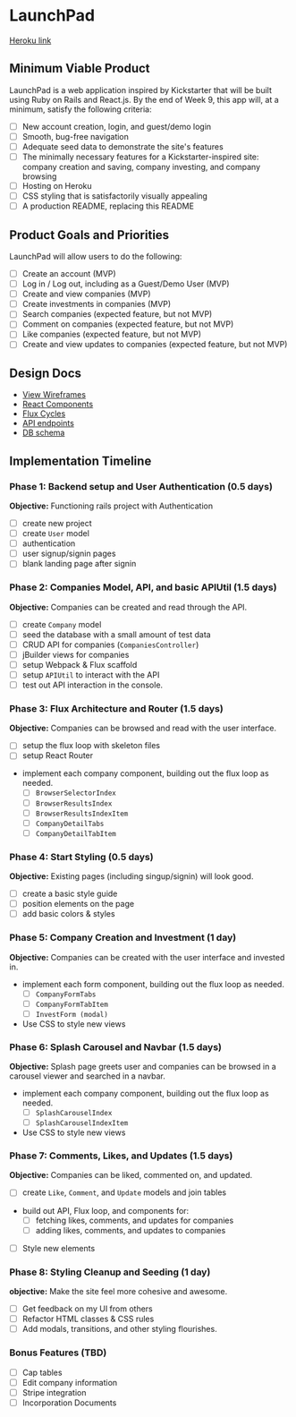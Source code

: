 # LaunchPad

[Heroku link][heroku]

[heroku]: http://lapad.herokuapp.com

## Minimum Viable Product

LaunchPad is a web application inspired by Kickstarter that will be built using Ruby on Rails and React.js. By the end of Week 9, this app will, at a minimum, satisfy the following criteria:

- [ ] New account creation, login, and guest/demo login
- [ ] Smooth, bug-free navigation
- [ ] Adequate seed data to demonstrate the site's features
- [ ] The minimally necessary features for a Kickstarter-inspired site: company creation and saving, company investing, and company browsing
- [ ] Hosting on Heroku
- [ ] CSS styling that is satisfactorily visually appealing
- [ ] A production README, replacing this README

## Product Goals and Priorities

LaunchPad will allow users to do the following:

<!-- This is a Markdown checklist. Use it to keep track of your
progress. Put an x between the brackets for a checkmark: [x] -->

- [ ] Create an account (MVP)
- [ ] Log in / Log out, including as a Guest/Demo User (MVP)
- [ ] Create and view companies (MVP)
- [ ] Create investments in companies (MVP)
- [ ] Search companies (expected feature, but not MVP)
- [ ] Comment on companies (expected feature, but not MVP)
- [ ] Like companies (expected feature, but not MVP)
- [ ] Create and view updates to companies (expected feature, but not MVP)

## Design Docs
* [View Wireframes][views]
* [React Components][components]
* [Flux Cycles][flux-cycles]
* [API endpoints][api-endpoints]
* [DB schema][schema]

[views]: ./docs/views.md
[components]: ./docs/components.md
[flux-cycles]: ./docs/flux-cycles.md
[api-endpoints]: ./docs/api-endpoints.md
[schema]: ./docs/schema.md

## Implementation Timeline

### Phase 1: Backend setup and User Authentication (0.5 days)

**Objective:** Functioning rails project with Authentication

- [ ] create new project
- [ ] create `User` model
- [ ] authentication
- [ ] user signup/signin pages
- [ ] blank landing page after signin

### Phase 2: Companies Model, API, and basic APIUtil (1.5 days)

**Objective:** Companies can be created and read through
the API.

- [ ] create `Company` model
- [ ] seed the database with a small amount of test data
- [ ] CRUD API for companies (`CompaniesController`)
- [ ] jBuilder views for companies
- [ ] setup Webpack & Flux scaffold
- [ ] setup `APIUtil` to interact with the API
- [ ] test out API interaction in the console.

### Phase 3: Flux Architecture and Router (1.5 days)

**Objective:** Companies can be browsed and read with the user interface.

- [ ] setup the flux loop with skeleton files
- [ ] setup React Router
- implement each company component, building out the flux loop as needed.
  - [ ] `BrowserSelectorIndex`
  - [ ] `BrowserResultsIndex`
  - [ ] `BrowserResultsIndexItem`
  - [ ] `CompanyDetailTabs`
  - [ ] `CompanyDetailTabItem`

### Phase 4: Start Styling (0.5 days)

**Objective:** Existing pages (including singup/signin) will look good.

- [ ] create a basic style guide
- [ ] position elements on the page
- [ ] add basic colors & styles

### Phase 5: Company Creation and Investment (1 day)

**Objective:** Companies can be created with the user interface and invested in.

- implement each form component, building out the flux loop as needed.
  - [ ] `CompanyFormTabs`
  - [ ] `CompanyFormTabItem`
  - [ ] `InvestForm (modal)`
- Use CSS to style new views

### Phase 6: Splash Carousel and Navbar (1.5 days)

**Objective:** Splash page greets user and companies can be browsed in a carousel viewer and searched in a navbar.

- implement each company component, building out the flux loop as needed.
  - [ ] `SplashCarouselIndex`
  - [ ] `SplashCarouselIndexItem`
- Use CSS to style new views

### Phase 7: Comments, Likes, and Updates (1.5 days)

**Objective:** Companies can be liked, commented on, and updated.

- [ ] create `Like`, `Comment`, and `Update` models and join tables
- build out API, Flux loop, and components for:
  - [ ] fetching likes, comments, and updates for companies
  - [ ] adding likes, comments, and updates to companies
- [ ] Style new elements

### Phase 8: Styling Cleanup and Seeding (1 day)

**objective:** Make the site feel more cohesive and awesome.

- [ ] Get feedback on my UI from others
- [ ] Refactor HTML classes & CSS rules
- [ ] Add modals, transitions, and other styling flourishes.

### Bonus Features (TBD)
- [ ] Cap tables
- [ ] Edit company information
- [ ] Stripe integration
- [ ] Incorporation Documents
